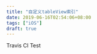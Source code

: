 ```yaml
---
title: "自定义tableView索引"
date: 2019-06-16T02:54:06+08:00
tags: ["iOS"]
draft: true
---
```


Travis CI Test
